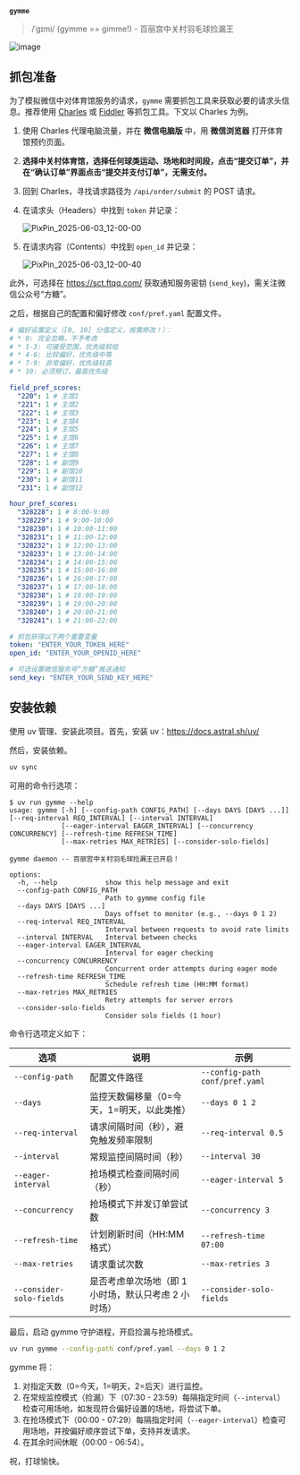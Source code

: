 **`gymme`**

> /ˈɡɪmi/ (gymme == gimme!) - 百丽宫中关村羽毛球捡漏王

![image](https://github.com/user-attachments/assets/53bb1b19-bc7c-441f-a005-b179c44a5189)

## 抓包准备

为了模拟微信中对体育馆服务的请求，`gymme` 需要抓包工具来获取必要的请求头信息。推荐使用 [Charles](https://www.charlesproxy.com/) 或 [Fiddler](https://www.telerik.com/fiddler) 等抓包工具。下文以 Charles 为例。

1. 使用 Charles 代理电脑流量，并在 **微信电脑版** 中，用 **微信浏览器** 打开体育馆预约页面。
2. **选择中关村体育馆，选择任何球类运动、场地和时间段，点击“提交订单”，并在“确认订单”界面点击“提交并支付订单”，无需支付。**
3. 回到 Charles，寻找请求路径为 `/api/order/submit` 的 POST 请求。
4. 在请求头（Headers）中找到 `token` 并记录：

   ![PixPin_2025-06-03_12-00-00](https://github.com/user-attachments/assets/b76db2ef-a46e-4b66-b033-47b3686c3d14)

6. 在请求内容（Contents）中找到 `open_id` 并记录：

   ![PixPin_2025-06-03_12-00-40](https://github.com/user-attachments/assets/7d8994c8-db59-41a3-b3d7-6e019c2ddbe8)

此外，可选择在 <https://sct.ftqq.com/> 获取通知服务密钥 (`send_key`)，需关注微信公众号“方糖”。

之后，根据自己的配置和偏好修改 `conf/pref.yaml` 配置文件。

```yaml
# 偏好设置定义（[0, 10] 分值定义，按需修改！）：
# * 0: 完全忽略，不予考虑
# * 1-3: 可接受范围，优先级较低
# * 4-6: 比较偏好，优先级中等
# * 7-9: 非常偏好，优先级较高
# * 10: 必须预订，最高优先级

field_pref_scores:
  "220": 1 # 主馆1
  "221": 1 # 主馆2
  "222": 1 # 主馆3
  "223": 1 # 主馆4
  "224": 1 # 主馆5
  "225": 1 # 主馆6
  "226": 1 # 主馆7
  "227": 1 # 主馆8
  "228": 1 # 副馆9
  "229": 1 # 副馆10
  "230": 1 # 副馆11
  "231": 1 # 副馆12

hour_pref_scores:
  "328228": 1 # 8:00-9:00
  "328229": 1 # 9:00-10:00
  "328230": 1 # 10:00-11:00
  "328231": 1 # 11:00-12:00
  "328232": 1 # 12:00-13:00
  "328233": 1 # 13:00-14:00
  "328234": 1 # 14:00-15:00
  "328235": 1 # 15:00-16:00
  "328236": 1 # 16:00-17:00
  "328237": 1 # 17:00-18:00
  "328238": 1 # 18:00-19:00
  "328239": 1 # 19:00-20:00
  "328240": 1 # 20:00-21:00
  "328241": 1 # 21:00-22:00

# 抓包获得以下两个重要变量
token: "ENTER_YOUR_TOKEN_HERE"
open_id: "ENTER_YOUR_OPENID_HERE"

# 可选设置微信服务号“方糖”推送通知
send_key: "ENTER_YOUR_SEND_KEY_HERE"
```

## 安装依赖

使用 uv 管理、安装此项目。首先，安装 uv：<https://docs.astral.sh/uv/>

然后，安装依赖。

```bash
uv sync
```

可用的命令行选项：

```console
$ uv run gymme --help
usage: gymme [-h] [--config-path CONFIG_PATH] [--days DAYS [DAYS ...]] [--req-interval REQ_INTERVAL] [--interval INTERVAL]
             [--eager-interval EAGER_INTERVAL] [--concurrency CONCURRENCY] [--refresh-time REFRESH_TIME]
             [--max-retries MAX_RETRIES] [--consider-solo-fields]

gymme daemon -- 百丽宫中关村羽毛球捡漏王已开启！

options:
  -h, --help            show this help message and exit
  --config-path CONFIG_PATH
                        Path to gymme config file
  --days DAYS [DAYS ...]
                        Days offset to monitor (e.g., --days 0 1 2)
  --req-interval REQ_INTERVAL
                        Interval between requests to avoid rate limits
  --interval INTERVAL   Interval between checks
  --eager-interval EAGER_INTERVAL
                        Interval for eager checking
  --concurrency CONCURRENCY
                        Concurrent order attempts during eager mode
  --refresh-time REFRESH_TIME
                        Schedule refresh time (HH:MM format)
  --max-retries MAX_RETRIES
                        Retry attempts for server errors
  --consider-solo-fields
                        Consider solo fields (1 hour)
```

命令行选项定义如下：

| 选项                     | 说明                                                 | 示例                           |
| ------------------------ | ---------------------------------------------------- | ------------------------------ |
| `--config-path`          | 配置文件路径                                         | `--config-path conf/pref.yaml` |
| `--days`                 | 监控天数偏移量（0=今天，1=明天，以此类推）           | `--days 0 1 2`                 |
| `--req-interval`         | 请求间隔时间（秒），避免触发频率限制                 | `--req-interval 0.5`           |
| `--interval`             | 常规监控间隔时间（秒）                               | `--interval 30`                |
| `--eager-interval`       | 抢场模式检查间隔时间（秒）                           | `--eager-interval 5`           |
| `--concurrency`          | 抢场模式下并发订单尝试数                             | `--concurrency 3`              |
| `--refresh-time`         | 计划刷新时间（HH:MM 格式）                           | `--refresh-time 07:00`         |
| `--max-retries`          | 请求重试次数                                         | `--max-retries 3`              |
| `--consider-solo-fields` | 是否考虑单次场地（即 1 小时场，默认只考虑 2 小时场） | `--consider-solo-fields`       |

最后，启动 gymme 守护进程，开启捡漏与抢场模式。

```bash
uv run gymme --config-path conf/pref.yaml --days 0 1 2
```

gymme 将：

1. 对指定天数（0=今天，1=明天，2=后天）进行监控。
2. 在常规监控模式（捡漏）下（07:30 - 23:59）每隔指定时间（`--interval`）检查可用场地，如发现符合偏好设置的场地，将尝试下单。
3. 在抢场模式下（00:00 - 07:29）每隔指定时间（`--eager-interval`）检查可用场地，并按偏好顺序尝试下单，支持并发请求。
4. 在其余时间休眠（00:00 - 06:54）。

祝，打球愉快。
